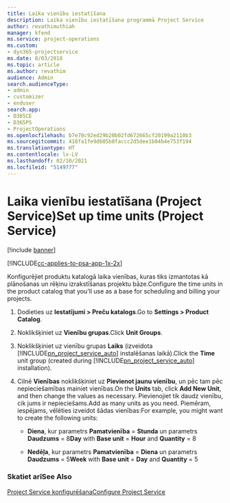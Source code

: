 ```yaml
---
title: Laika vienību iestatīšana
description: Laika vienību iestatīšana programmā Project Service
author: revathimuthiah
manager: kfend
ms.service: project-operations
ms.custom:
- dyn365-projectservice
ms.date: 8/03/2018
ms.topic: article
ms.author: revathim
audience: Admin
search.audienceType:
- admin
- customizer
- enduser
search.app:
- D365CE
- D365PS
- ProjectOperations
ms.openlocfilehash: b7e70c92ed29b20b02fd672665cf20199a2110b3
ms.sourcegitcommit: 418fa1fe9d605b8faccc2d5dee1b04b4e753f194
ms.translationtype: HT
ms.contentlocale: lv-LV
ms.lasthandoff: 02/10/2021
ms.locfileid: "5149777"
---
```

# <a name="set-up-time-units-project-service"></a><span data-ttu-id="d4578-103">Laika vienību iestatīšana (Project Service)</span><span class="sxs-lookup"><span data-stu-id="d4578-103">Set up time units (Project Service)</span></span>

[!include [banner](../includes/psa-now-project-operations.md)]

[!INCLUDE[cc-applies-to-psa-app-1x-2x](../includes/cc-applies-to-psa-app-1x-2x.md)]

<span data-ttu-id="d4578-104">Konfigurējiet produktu katalogā laika vienības, kuras tiks izmantotas kā plānošanas un rēķinu izrakstīšanas projektu bāze.</span><span class="sxs-lookup"><span data-stu-id="d4578-104">Configure the time units in the product catalog that you’ll use as a base for scheduling and billing your projects.</span></span>  
  
1. <span data-ttu-id="d4578-105">Dodieties uz **Iestatījumi > Preču katalogs**.</span><span class="sxs-lookup"><span data-stu-id="d4578-105">Go to **Settings > Product Catalog**.</span></span>  
  
2. <span data-ttu-id="d4578-106">Noklikšķiniet uz **Vienību grupas**.</span><span class="sxs-lookup"><span data-stu-id="d4578-106">Click **Unit Groups**.</span></span>  
  
3. <span data-ttu-id="d4578-107">Noklikšķiniet uz vienību grupas **Laiks** (izveidota [!INCLUDE[pn_project_service_auto](../includes/pn-project-service-auto.md)] instalēšanas laikā).</span><span class="sxs-lookup"><span data-stu-id="d4578-107">Click the **Time** unit group (created during [!INCLUDE[pn_project_service_auto](../includes/pn-project-service-auto.md)] installation).</span></span>  
  
4. <span data-ttu-id="d4578-108">Cilnē **Vienības** noklikšķiniet uz **Pievienot jaunu vienību**, un pēc tam pēc nepieciešamības mainiet vienības.</span><span class="sxs-lookup"><span data-stu-id="d4578-108">On the **Units** tab, click **Add New Unit**, and then change the values as necessary.</span></span> <span data-ttu-id="d4578-109">Pievienojiet tik daudz vienību, cik jums ir nepieciešams.</span><span class="sxs-lookup"><span data-stu-id="d4578-109">Add as many units as you need.</span></span> <span data-ttu-id="d4578-110">Piemēram, iespējams, vēlēties izveidot šādas vienības:</span><span class="sxs-lookup"><span data-stu-id="d4578-110">For example, you might want to create the following units:</span></span>  
  
   - <span data-ttu-id="d4578-111">**Diena**, kur parametrs **Pamatvienība** = **Stunda** un parametrs **Daudzums** = 8</span><span class="sxs-lookup"><span data-stu-id="d4578-111">**Day** with **Base unit** = **Hour** and **Quantity** = 8</span></span>  
  
   - <span data-ttu-id="d4578-112">**Nedēļa**, kur parametrs **Pamatvienība** = **Diena** un parametrs **Daudzums** = 5</span><span class="sxs-lookup"><span data-stu-id="d4578-112">**Week** with **Base unit** = **Day** and **Quantity** = 5</span></span>  
  
### <a name="see-also"></a><span data-ttu-id="d4578-113">Skatiet arī</span><span class="sxs-lookup"><span data-stu-id="d4578-113">See Also</span></span>  
 [<span data-ttu-id="d4578-114">Project Service konfigurēšana</span><span class="sxs-lookup"><span data-stu-id="d4578-114">Configure Project Service</span></span>](../psa/configure.md)
